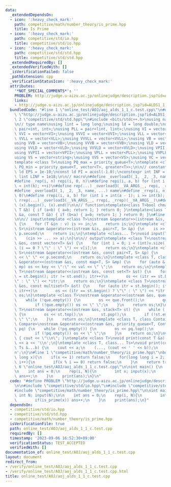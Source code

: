 ```yaml
---
data:
  _extendedDependsOn:
  - icon: ':heavy_check_mark:'
    path: competitive/math/number_theory/is_prime.hpp
    title: Is Prime
  - icon: ':heavy_check_mark:'
    path: competitive/std/io.hpp
    title: competitive/std/io.hpp
  - icon: ':heavy_check_mark:'
    path: competitive/std/std.hpp
    title: competitive/std/std.hpp
  _extendedRequiredBy: []
  _extendedVerifiedWith: []
  _isVerificationFailed: false
  _pathExtension: cpp
  _verificationStatusIcon: ':heavy_check_mark:'
  attributes:
    '*NOT_SPECIAL_COMMENTS*': ''
    PROBLEM: http://judge.u-aizu.ac.jp/onlinejudge/description.jsp?id=ALDS1_1_C
    links:
    - http://judge.u-aizu.ac.jp/onlinejudge/description.jsp?id=ALDS1_1_C
  bundledCode: "#line 1 \"online_test/AOJ/aoj_alds_1_1_c.test.cpp\"\n#define PROBLEM\
    \ \"http://judge.u-aizu.ac.jp/onlinejudge/description.jsp?id=ALDS1_1_C\"\n\n#line\
    \ 2 \"competitive/std/std.hpp\"\n#include <bits/stdc++.h>\nusing namespace std;\n\
    \n// type name\nusing lint = long long;\nusing ld = long double;\nusing PII =\
    \ pair<int, int>;\nusing PLL = pair<lint, lint>;\nusing VI = vector<int>;\nusing\
    \ VVI = vector<VI>;\nusing VVVI = vector<VVI>;\nusing VLL = vector<lint>;\nusing\
    \ VVLL = vector<VLL>;\nusing VVVLL = vector<VVLL>;\nusing VB = vector<bool>;\n\
    using VVB = vector<VB>;\nusing VVVB = vector<VVB>;\nusing VLD = vector<ld>;\n\
    using VVLD = vector<VLD>;\nusing VVVLD = vector<VVLD>;\nusing VPII = vector<PII>;\n\
    using VVPII = vector<VPII>;\nusing VPLL = vector<PLL>;\nusing VVPLL = vector<VPLL>;\n\
    using VS = vector<string>;\nusing VVS = vector<VS>;\nusing VC = vector<char>;\n\
    template <class T>\nusing PQ_max = priority_queue<T>;\ntemplate <class T>\nusing\
    \ PQ_min = priority_queue<T, vector<T>, greater<T>>;\n\n// constant\nconstexpr\
    \ ld EPS = 1e-10;\nconst ld PI = acosl(-1.0);\nconstexpr int INF = 1e9;\nconstexpr\
    \ lint LINF = 1e18;\n\n// macro\n#define _overload3(_1, _2, _3, name, ...) name\n\
    #define _rep(i, n) repi(i, 0, n)\n#define repi(i, a, b) for (int i = int(a); i\
    \ < int(b); ++i)\n#define rep(...) _overload3(__VA_ARGS__, repi, _rep, )(__VA_ARGS__)\n\
    #define _overload3(_1, _2, _3, name, ...) name\n#define _rrep(i, n) rrepi(i, n,\
    \ 0)\n#define rrepi(i, a, b) for (int i = int(a - 1); i >= int(b); --i)\n#define\
    \ rrep(...) _overload3(__VA_ARGS__, rrepi, _rrep)(__VA_ARGS__)\n#define all(x)\
    \ (x).begin(), (x).end()\n\n// function\ntemplate<class T>bool chmax(T &a, const\
    \ T &b) { if (a<b) { a=b; return 1; } return 0; }\ntemplate<class T>bool chmin(T\
    \ &a, const T &b) { if (b<a) { a=b; return 1; } return 0; }\n#line 3 \"competitive/std/io.hpp\"\
    \n\n// input\ntemplate <class T>\nistream &operator>>(istream &is, vector<T> &v)\
    \ {\n    for (T &in : v) is >> in;\n    return is;\n}\ntemplate <class T, class\
    \ S>\nistream &operator>>(istream &is, pair<T, S> &p) {\n    is >> p.first >>\
    \ p.second;\n    return is;\n}\ntemplate <class... T>\nvoid input(T &...a) {\n\
    \    (cin >> ... >> a);\n}\n\n// output\ntemplate <class T>\nostream &operator<<(ostream\
    \ &os, const vector<T> &v) {\n    for (int i = 0; i < (int)v.size(); i++) os <<\
    \ (i == 0 ? \"\" : \" \") << v[i];\n    return os;\n}\ntemplate <class T, class\
    \ S>\nostream &operator<<(ostream &os, const pair<T, S> &p) {\n    os << p.first\
    \ << \" \" << p.second;\n    return os;\n}\ntemplate <class T, class S>\nostream\
    \ &operator<<(ostream &os, const map<T, S> &mp) {\n    for (auto &[key, val] :\
    \ mp) os << key << \":\" << val << \" \";\n    return os;\n}\ntemplate <class\
    \ T>\nostream &operator<<(ostream &os, const set<T> &st) {\n    for (auto itr\
    \ = st.begin(); itr != st.end(); itr++)\n        os << (itr == st.begin() ? \"\
    \" : \" \") << *itr;\n    return os;\n}\ntemplate <class T>\nostream &operator<<(ostream\
    \ &os, const multiset<T> &st) {\n    for (auto itr = st.begin(); itr != st.end();\
    \ itr++)\n        os << (itr == st.begin() ? \"\" : \" \") << *itr;\n    return\
    \ os;\n}\ntemplate <class T>\nostream &operator<<(ostream &os, queue<T> que) {\n\
    \    while (!que.empty()) {\n        os << que.front();\n        que.pop();\n\
    \        if (!que.empty()) os << \" \";\n    }\n    return os;\n}\ntemplate <class\
    \ T>\nostream &operator<<(ostream &os, stack<T> st) {\n    while (!st.empty())\
    \ {\n        os << st.top();\n        st.pop();\n        if (!st.empty()) os <<\
    \ \" \";\n    }\n    return os;\n}\ntemplate <class T, class Container, class\
    \ Compare>\nostream &operator<<(ostream &os, priority_queue<T, Container, Compare>\
    \ pq) {\n    while (!pq.empty()) {\n        os << pq.top();\n        pq.pop();\n\
    \        if (!pq.empty()) os << \" \";\n    }\n    return os;\n}\nvoid print()\
    \ { cout << \"\\n\"; }\ntemplate <class T>\nvoid print(const T &a) {\n    cout\
    \ << a << '\\n';\n}\ntemplate <class T, class... Ts>\nvoid print(const T &a, const\
    \ Ts &...b) {\n    cout << a;\n    (..., (cout << ' ' << b));\n    cout << '\\\
    n';\n}\n#line 1 \"competitive/math/number_theory/is_prime.hpp\"\nbool is_prime(long\
    \ long x){\n    if(x <= 1) return false;\n    for(long long i = 2; i * i <= x;\
    \ i++){\n        if(x % i == 0) return false;\n    }\n    return true;\n}\n#line\
    \ 6 \"online_test/AOJ/aoj_alds_1_1_c.test.cpp\"\n\nint main() {\n    int N; input(N);\n\
    \n    int ans = 0;\n    rep(i, N){\n        int x; input(x);\n        if(is_prime(x))\
    \ ans++;\n    }\n    print(ans);\n}\n"
  code: "#define PROBLEM \"http://judge.u-aizu.ac.jp/onlinejudge/description.jsp?id=ALDS1_1_C\"\
    \n\n#include \"competitive/std/io.hpp\"\n#include \"competitive/std/std.hpp\"\n\
    #include \"competitive/math/number_theory/is_prime.hpp\"\n\nint main() {\n   \
    \ int N; input(N);\n\n    int ans = 0;\n    rep(i, N){\n        int x; input(x);\n\
    \        if(is_prime(x)) ans++;\n    }\n    print(ans);\n}"
  dependsOn:
  - competitive/std/io.hpp
  - competitive/std/std.hpp
  - competitive/math/number_theory/is_prime.hpp
  isVerificationFile: true
  path: online_test/AOJ/aoj_alds_1_1_c.test.cpp
  requiredBy: []
  timestamp: '2023-09-06 16:52:30+09:00'
  verificationStatus: TEST_ACCEPTED
  verifiedWith: []
documentation_of: online_test/AOJ/aoj_alds_1_1_c.test.cpp
layout: document
redirect_from:
- /verify/online_test/AOJ/aoj_alds_1_1_c.test.cpp
- /verify/online_test/AOJ/aoj_alds_1_1_c.test.cpp.html
title: online_test/AOJ/aoj_alds_1_1_c.test.cpp
---
```

